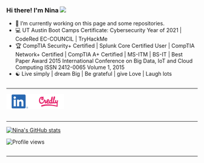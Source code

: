 
### Hi there! I'm Nina <img src="https://pic.funnygifsbox.com/uploads/2021/05/funnygifsbox.com-2021-05-29-07-09-12-44.gif" width="50">

- :satellite:  I’m currently working on this page and some repositories.
- :computer: UT Austin Boot Camps Certificate: Cybersecurity Year of 2021 | CodeRed EC-COUNCIL | TryHackMe
- :trophy: CompTIA Security+ Certified | Splunk Core Certified User | CompTIA Network+ Certified | CompTIA A+ Certified | MS-ITM | BS-IT | Best Paper Award 2015 International Conference on Big Data, IoT and Cloud Computing ISSN 2412-0065 Volume 1, 2015
- :yin_yang: Live simply | dream Big | Be grateful | give Love | Laugh lots

##
---
 
[<img src='https://github.com/Diablo5G/ELK-Stack-Project/blob/main/Resources/Images/download.jpeg' alt='linkedin' height='40'>](https://www.linkedin.com/in/nina-herbold-8635a2212/)[<img src='https://github.com/Diablo5G/UTA-CYBER-2021-ASSIGNMENT/blob/Master/Certification%20Prep/Splunk%20Certification/Images/credly.svg' alt='github' height='40'>](https://www.credly.com/users/nina-herbold/badges) 

##
---

[![Nina's GitHub stats](https://github-readme-stats.vercel.app/api?username=diablo5g&hide=issues,contribs&count_private=true&show_icons=true&theme=yeblu)](https://github.com/diablo5g/github-readme-stats)  

![Profile views](https://gpvc.arturio.dev/Diablo5G) 
##
---
